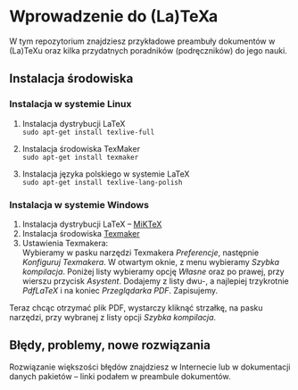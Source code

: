 # Wprowadzenie do (La)TeXa
W tym repozytorium znajdziesz przykładowe preambuły dokumentów w (La)TeXu oraz kilka przydatnych poradników (podręczników) do jego nauki.

## Instalacja środowiska
### Instalacja w systemie Linux
1. Instalacja dystrybucji LaTeX  
`sudo apt-get install texlive-full`

2. Instalacja środowiska TexMaker  
`sudo apt-get install texmaker`

3. Instalacja języka polskiego w systemie LaTeX  
`sudo apt-get install texlive-lang-polish`

### Instalacja w systemie Windows
1. Instalacja dystrybucji LaTeX – [MiKTeX](https://miktex.org/download)
2. Instalacja środowiska [Texmaker](http://www.xm1math.net/texmaker/download.html)
3. Ustawienia Texmakera:  
Wybieramy w pasku narzędzi Texmakera *Preferencje*, następnie *Konfiguruj Texmakera*. W otwartym oknie, z menu wybieramy *Szybka kompilacja*. Poniżej listy wybieramy opcję *Własne* oraz po prawej, przy wierszu przycisk *Asystent*. Dodajemy z listy dwu-, a najlepiej trzykrotnie *PdfLaTeX* i na koniec *Przeglądarka PDF*. Zapisujemy.

Teraz chcąc otrzymać plik PDF, wystarczy kliknąć strzałkę, na pasku narzędzi, przy wybranej z listy opcji *Szybka kompilacja*.

## Błędy, problemy, nowe rozwiązania
Rozwiązanie większości błędów znajdziesz w Internecie lub w dokumentacji danych pakietów – linki podałem w preambule dokumentów. 
